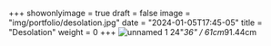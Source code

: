 +++
showonlyimage = true
draft = false
image = "img/portfolio/desolation.jpg"
date = "2024-01-05T17:45-05"
title = "Desolation"
weight = 0
+++
![unnamed 1](https://www.myriampitte.art/img/portfolio/desolation.jpg?raw=true)
24"*36"
/
61cm*91.44cm



